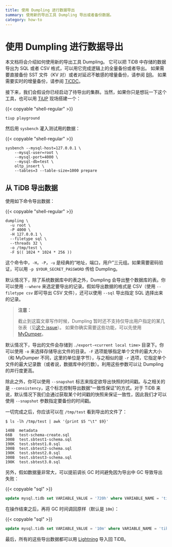 ```yaml
---
title: 使用 Dumpling 进行数据导出
summary: 使用新的导出工具 Dumpling 导出或者备份数据。
category: how-to
---
```


# 使用 Dumpling 进行数据导出

本文档将会介绍如何使用新的导出工具 Dumpling。
它可以把 TiDB 中存储的数据导出为 SQL 或者 CSV 格式，可以用它完成逻辑上的全量备份或者导出。
如果需要直接备份 SST 文件（KV 对）或者对延迟不敏感的增量备份，请参阅 [BR](/br/backup-and-restore-tool.md)。
如果需要实时的增量备份，请参阅 [TiCDC](/ticdc/ticdc-overview.md)。

接下来，我们会假设你已经启动了待导出的集群。当然，如果你只是想玩一下这个工具，也可以用 [TiUP](/tiup/tiup-overview.md) 现场搭建一个：

{{< copyable "shell-regular" >}}

```shell
tiup playground
```

然后用 `sysbench` 灌入测试用的数据：

{{< copyable "shell-regular" >}}

```shell
sysbench --mysql-host=127.0.0.1 \
    --mysql-user=root \
    --mysql-port=4000 \
    --mysql-db=test \
    oltp_insert \
    --tables=3 --table-size=1000 prepare
```

## 从 TiDB 导出数据

使用如下命令导出数据：

{{< copyable "shell-regular" >}}

```shell
dumpling \
  -u root \
  -P 4000 \
  -H 127.0.0.1 \
  --filetype sql \
  --threads 32 \
  -o /tmp/test \
  -F $(( 1024 * 1024 * 256 ))
```

这个命令中，`-H`，`-P`，`-u` 是经典的“地址，端口，用户”三元组。如果需要密码验证，可以用 `-p $YOUR_SECRET_PASSWORD` 传给 Dumpling。

默认情况下，除了系统数据库中的表之外，Dumpling 会导出整个数据库的表。你可以使用 `--where` 来选定要导出的记录。假如导出数据的格式是 CSV（使用 `--filetype csv` 即可导出 CSV 文件），还可以使用 `--sql` 导出指定 SQL 选择出来的记录。

> **注意：**
> 
> 截止到这篇文章写作时候，Dumpling 暂时还不支持仅导出用户指定的某几张表（见[这个 issue](https://github.com/pingcap/dumpling/issues/76)）。
> 如果你确实需要这些功能，可以先使用 [MyDumper](/backup-and-restore-using-mydumper-lightning.md)。

默认情况下，导出的文件会存储到 `./export-<current local time>` 目录下。你可以使用 `-o` 来选择存储导出文件的目录。`-F` 选项能够指定单个文件的最大大小（和 MyDumper 不同，这里的单位是字节），与之相似的是 `-r` 选项，它指定单个文件的最大记录数（或者说，数据库中的行数）。利用这些参数可以让 Dumpling 的并行度更高。

除此之外，你可以使用 `--snapshot` 标志来指定欲导出快照的时间戳。与之相关的是 `--consistency`，这个标志控制导出数据“一致性保证”的方式。对于 TiDB 来说，默认情况下我们会通过获取某个时间戳的快照来保证一致性，因此我们才可以使用 `--snapshot` 参数指定要备份的时间戳。

一切完成之后，你应该可以在 `/tmp/test` 看到导出的文件了：

``` shell
$ ls -lh /tmp/test | awk '{print $5 "\t" $9}'

140B  metadata
66B   test-schema-create.sql
300B  test.sbtest1-schema.sql
190K  test.sbtest1.0.sql
300B  test.sbtest2-schema.sql
190K  test.sbtest2.0.sql
300B  test.sbtest3-schema.sql
190K  test.sbtest3.0.sql
```

另外，假如数据量非常大，可以提前调长 GC 时间避免因为导出中 GC 导致导出失败：

{{< copyable "sql" >}}

```sql
update mysql.tidb set VARIABLE_VALUE = '720h' where VARIABLE_NAME = 'tikv_gc_life_time';
```

在操作结束之后，再将 GC 时间调回原样（默认是 `10m`）：

{{< copyable "sql" >}}

```sql
update mysql.tidb set VARIABLE_VALUE = '10m' where VARIABLE_NAME = 'tikv_gc_life_time';
```

最后，所有的这些导出数据都可以用 [Lightning](/tidb-lightning/tidb-lightning-tidb-backend.md) 导入回 TiDB。